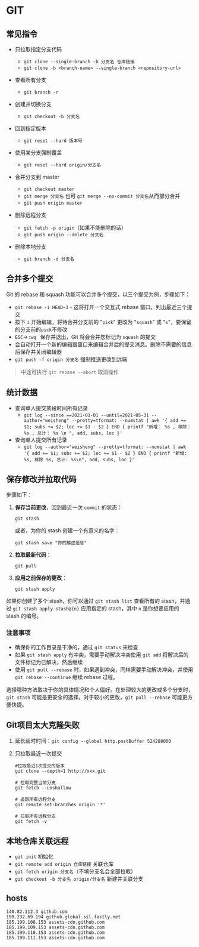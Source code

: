 # GIT

## 常见指令

- 只拉取指定分支代码
  - `git clone --single-branch -b 分支名 仓库链接`
  - `git clone -b <branch-name> --single-branch <repository-url>`
- 查看所有分支
  - `git branch -r`

-   创建并切换分支
    -   `git checkout -b 分支名`
-   回到指定版本
    -   `git reset --hard 版本号`
-   使用某分支强制覆盖
    -   `git reset --hard origin/分支名`
-   合并分支到 master
    -   `git checkout master`
    -   `git merge 分支名` 也可 `git merge --no-commit 分支名`从而部分合并
    -   `git push origin master`
-   删除远程分支
    -   `git fetch -p origin`（如果不能删除的话）
    -   `git push origin --delete 分支名`
-   删除本地分支
    -   `git branch -d 分支名`

## 合并多个提交

Git 的 rebase 和 squash 功能可以合并多个提交，以三个提交为例，步骤如下：

- `git rebase -i HEAD~3`  - 这将打开一个交互式 rebase 窗口，列出最近三个提交
- 按下 `i` 开始编辑，将待合并分支前的 "`pick`" 更改为 "`squash`" 或 "`s`"，要保留的分支前的`pick`不修改
- `ESC`->`:wq ` 保存并退出，Git 将会合并您标记为 `squash` 的提交
- 会自动打开一个新的编辑器窗口来编辑合并后的提交消息。删除不需要的信息后保存并关闭编辑器
- `git push -f origin 分支名` 强制推送更改到远端

> 中途可执行 `git rebase --abort` 取消操作

## 统计数据

-   查询单人提交某段时间所有记录
    -   `git log --since ==2021-01-01 --until=2021-05-31 --author="weisheng" --pretty=tformat: --numstat | awk '{ add += $1; subs += $2; loc += $1 - $2 } END { printf "新增： %s , 移除： %s , 总计： %s \n ", add, subs, loc }'`
-   查询单人提交所有记录
    -   `git log --author="weisheng" --pretty=tformat: --numstat | awk '{ add += $1; subs += $2; loc += $1 - $2 } END { printf "新增: %s, 移除 %s, 总计: %s\n", add, subs, loc }'`

## 保存修改并拉取代码

步骤如下：

1. **保存当前更改**，回到最近一次 `commit` 的状态：

   ```
   git stash
   ```
   
   或者，为你的 stash 创建一个有意义的名字：
   
   ```
   git stash save "你的描述信息"
   ```
   
2. **拉取最新代码**：

   ```
   git pull
   ```
   
3. **应用之前保存的更改**：

   ```
   git stash apply
   ```
   

如果你创建了多个 stash，你可以通过 `git stash list` 查看所有的 stash，并通过 `git stash apply stash@{n}` 应用指定的 stash，其中 `n` 是你想要应用的 stash 的编号。

### 注意事项

- 确保你的工作目录是干净的，通过 `git status` 来检查
- 如果 `git stash apply` 有冲突，需要手动解决冲突使用 `git add` 将解决后的文件标记为已解决，然后继续
- 使用 `git pull --rebase` 时，如果遇到冲突，同样需要手动解决冲突，并使用 `git rebase --continue` 继续 rebase 过程。

选择哪种方法取决于你的具体情况和个人偏好。在处理较大的更改或多个分支时，`git stash` 可能是更安全的选择。对于较小的更改，`git pull --rebase` 可能更方便快捷。

## Git项目太大克隆失败

1. 延长超时时间：`git config --global http.postBuffer 524288000`

2. 只拉取最近一次提交

   ```shell
   #拉取最近1次提交的版本
   git clone --depth=1 http://xxx.git  
   
   # 拉取完整当前分支
   git fetch --unshallow
   
   # 追踪所有远程分支
   git remote set-branches origin '*'
   
   # 拉取所有远程分支
   git fetch -v
   ```

   

## 本地仓库关联远程

- `git init` 初始化
- `git remote add origin 仓库链接` 关联仓库
- `git fetch origin 分支名`（不填分支名会全部拉取）
- `git checkout -b 分支名 origin/分支名` 新建并关联分支

## hosts

```
140.82.112.3 github.com
199.232.69.194 github.global.ssl.fastly.net
185.199.108.153 assets-cdn.github.com
185.199.109.153 assets-cdn.github.com
185.199.110.153 assets-cdn.github.com
185.199.111.153 assets-cdn.github.com
```

